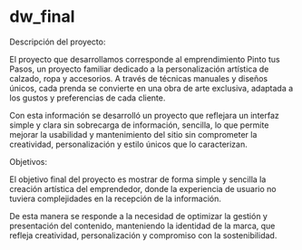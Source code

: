 # dw_final
Descripción del proyecto:

El proyecto que desarrollamos corresponde al emprendimiento Pinto tus Pasos, un proyecto familiar dedicado a la personalización artística de calzado, ropa y accesorios. A través de técnicas manuales y diseños únicos, cada prenda se convierte en una obra de arte exclusiva, adaptada a los gustos y preferencias de cada cliente.

Con esta información se desarrolló un proyecto que reflejara un interfaz simple y clara sin sobrecarga de información, sencilla, lo que permite mejorar la usabilidad y mantenimiento del sitio sin comprometer la creatividad, personalización y estilo únicos que lo caracterizan.

Objetivos:

El objetivo final del proyecto es mostrar de forma simple y sencilla la creación artística del emprendedor, donde la experiencia de usuario no tuviera complejidades en la recepción de la información.

De esta manera se responde a la necesidad de optimizar la gestión y presentación del contenido, manteniendo la identidad de la marca, que refleja creatividad, personalización y compromiso con la sostenibilidad.
